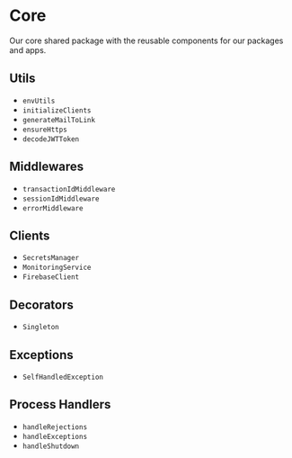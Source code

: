 # Core

Our core shared package with the reusable components for our packages and apps.

## Utils

-   `envUtils`
-   `initializeClients`
-   `generateMailToLink`
-   `ensureHttps`
-   `decodeJWTToken`

## Middlewares

-   `transactionIdMiddleware`
-   `sessionIdMiddleware`
-   `errorMiddleware`

## Clients

-   `SecretsManager`
-   `MonitoringService`
-   `FirebaseClient`

## Decorators

-   `Singleton`

## Exceptions

-   `SelfHandledException`

## Process Handlers

-   `handleRejections`
-   `handleExceptions`
-   `handleShutdown`
